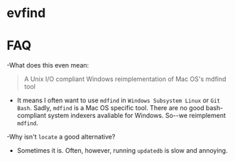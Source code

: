 # evfind

# FAQ
-What does this even mean:
> A Unix I/O compliant Windows reimplementation of Mac OS's mdfind tool

* It means I often want to use `mdfind` in `Windows Subsystem Linux` or `Git Bash`. Sadly, `mdfind` is a Mac OS specific tool. There are no good bash-compliant system indexers avaliable for Windows. So--we reimplement `mdfind`.

-Why isn't `locate` a good alternative?
* Sometimes it is. Often, however, running `updatedb` is slow and annoying.

